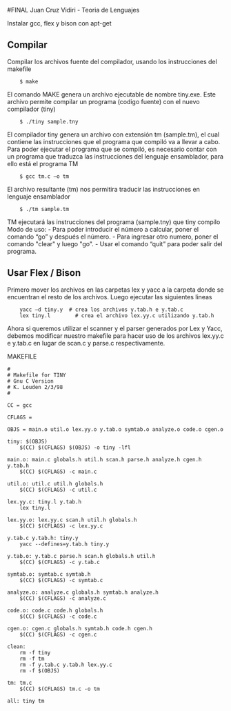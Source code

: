 #FINAL Juan Cruz Vidiri - Teoria de Lenguajes

Instalar gcc, flex y bison con apt-get

## Compilar

Compilar los archivos fuente del compilador, usando los instrucciones del makefile

```{r, engine='bash', count_lines}
    $ make
```


El comando MAKE genera un archivo ejecutable de nombre tiny.exe. Este archivo permite compilar un programa (codigo fuente) con el nuevo compilador (tiny)

```{r, engine='bash', count_lines}
    $ ./tiny sample.tny
```

El compilador tiny genera un archivo con extensión tm (sample.tm), el cual contiene las instrucciones que el programa que compiló va a llevar a cabo. Para poder ejecutar el programa que se compiló, es necesario contar con un programa que traduzca las instrucciones del lenguaje ensamblador, para ello está el programa TM

```{r, engine='bash', count_lines}
    $ gcc tm.c –o tm
```

El archivo resultante (tm) nos permitira traducir las instrucciones en lenguaje ensamblador

```{r, engine='bash', count_lines}
    $ ./tm sample.tm
```

TM ejecutará las instrucciones del programa (sample.tny) que tiny compilo
Modo de uso:
            - Para poder introducir el número a calcular, poner el comando “go” y después el número.
            - Para ingresar otro numero, poner el comando "clear" y luego "go".
            - Usar el comando “quit” para poder salir del programa.


## Usar Flex / Bison

Primero mover los archivos en las carpetas lex y yacc a la carpeta donde se encuentran el resto de los archivos. Luego ejecutar las siguientes lineas

```{r, engine='bash', count_lines}
    yacc –d tiny.y	# crea los archivos y.tab.h e y.tab.c
    lex tiny.l		  # crea el archivo lex.yy.c utilizando y.tab.h
```

Ahora si queremos utilizar el scanner y el parser generados por Lex y Yacc, debemos modificar nuestro makefile para hacer uso de los archivos lex.yy.c e y.tab.c en lugar de scan.c y parse.c respectivamente.

MAKEFILE
```{r, engine='bash', count_lines}
#
# Makefile for TINY
# Gnu C Version
# K. Louden 2/3/98
#

CC = gcc

CFLAGS =

OBJS = main.o util.o lex.yy.o y.tab.o symtab.o analyze.o code.o cgen.o

tiny: $(OBJS)
	$(CC) $(CFLAGS) $(OBJS) -o tiny -lfl

main.o: main.c globals.h util.h scan.h parse.h analyze.h cgen.h y.tab.h
	$(CC) $(CFLAGS) -c main.c

util.o: util.c util.h globals.h
	$(CC) $(CFLAGS) -c util.c

lex.yy.c: tiny.l y.tab.h
	lex tiny.l

lex.yy.o: lex.yy.c scan.h util.h globals.h
	$(CC) $(CFLAGS) -c lex.yy.c

y.tab.c y.tab.h: tiny.y
	yacc --defines=y.tab.h tiny.y

y.tab.o: y.tab.c parse.h scan.h globals.h util.h
	$(CC) $(CFLAGS) -c y.tab.c

symtab.o: symtab.c symtab.h
	$(CC) $(CFLAGS) -c symtab.c

analyze.o: analyze.c globals.h symtab.h analyze.h
	$(CC) $(CFLAGS) -c analyze.c

code.o: code.c code.h globals.h
	$(CC) $(CFLAGS) -c code.c

cgen.o: cgen.c globals.h symtab.h code.h cgen.h
	$(CC) $(CFLAGS) -c cgen.c

clean:
	rm -f tiny
	rm -f tm
	rm -f y.tab.c y.tab.h lex.yy.c
	rm -f $(OBJS)

tm: tm.c
	$(CC) $(CFLAGS) tm.c -o tm

all: tiny tm
```

